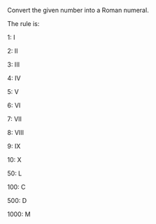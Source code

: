 Convert the given number into a Roman numeral.

The rule is: 

1: I

2: II

3: III

4: IV

5: V

6: VI

7: VII

8: VIII

9: IX

10: X

50: L

100: C

500: D

1000: M

